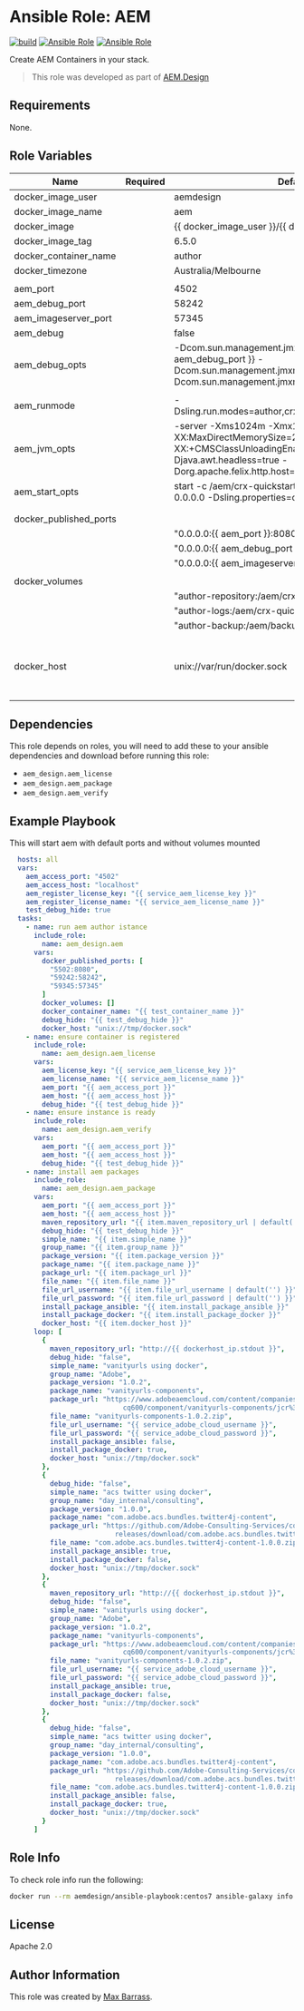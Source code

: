 # Ansible Role: AEM

[![build](https://github.com/aem-design/ansible-role-aem/actions/workflows/build.yml/badge.svg)](https://github.com/aem-design/ansible-role-aem/actions/workflows/build.yml)
[![Ansible Role](https://img.shields.io/ansible/role/d/43185)](https://galaxy.ansible.com/aem_design/aem/)
[![Ansible Role](https://img.shields.io/ansible/role/43185)](https://galaxy.ansible.com/aem_design/aem/)

Create AEM Containers in your stack.
> This role was developed as part of
> [AEM.Design](http://aem.design/)

## Requirements

None.

## Role Variables

| Name                   	| Required 	| Default                                                                                                                                              	| Notes                                	|
|------------------------	|----------	|------------------------------------------------------------------------------------------------------------------------------------------------------	|--------------------------------------	|
| docker_image_user      	|          	| aemdesign                                                                                                                                            	|                                      	|
| docker_image_name      	|          	| aem                                                                                                                                                  	|                                      	|
| docker_image           	|          	| {{ docker_image_user }}/{{ docker_image_name }}                                                                                                      	|                                      	|
| docker_image_tag       	|          	| 6.5.0                                                                                                                                                	|                                      	|
| docker_container_name  	|          	| author                                                                                                                                               	|                                      	|
| docker_timezone        	|          	| Australia/Melbourne                                                                                                                                  	|                                      	|
|                        	|          	|                                                                                                                                                      	|                                      	|
| aem_port               	|       	| 4502                                                                                                                                                 	|                                      	|
| aem_debug_port         	|          	| 58242                                                                                                                                                	|                                      	|
| aem_imageserver_port   	|          	| 57345                                                                                                                                                	|                                      	|
| aem_debug              	|          	| false                                                                                                                                                	|                                      	|
| aem_debug_opts         	|          	| -Dcom.sun.management.jmxremote.port={{ aem_debug_port }} -Dcom.sun.management.jmxremote.ssl=false -Dcom.sun.management.jmxremote.authenticate=false  	|                                      	|
|                        	|          	|                                                                                                                                                      	|                                      	|
| aem_runmode            	|          	| -Dsling.run.modes=author,crx3,crx3tar,nosamplecontent                                                                                                	|                                      	|
| aem_jvm_opts           	|          	| -server -Xms1024m -Xmx1024m -XX:MaxDirectMemorySize=256M -XX:+CMSClassUnloadingEnabled -Djava.awt.headless=true -Dorg.apache.felix.http.host=0.0.0.0 	|                                      	|
| aem_start_opts         	|          	| start -c /aem/crx-quickstart -i launchpad -p 8080 -a 0.0.0.0 -Dsling.properties=conf/sling.properties                                                	|                                      	|
|                        	|          	|                                                                                                                                                      	|                                      	|
|                        	|          	|                                                                                                                                                      	|                                      	|
| docker_published_ports 	|          	|                                                                                                                                                      	|                                      	|
|                        	|          	| "0.0.0.0:{{ aem_port }}:8080/tcp",                                                                                                                   	|                                      	|
|                        	|          	| "0.0.0.0:{{ aem_debug_port }}:58242/tcp",                                                                                                            	|                                      	|
|                        	|          	| "0.0.0.0:{{ aem_imageserver_port }}:57345/tcp"                                                                                                       	|                                      	|
|                        	|          	|                                                                                                                                                      	|                                      	|
| docker_volumes         	|          	|                                                                                                                                                      	|                                      	|
|                        	|          	| "author-repository:/aem/crx-quickstart/repository:z",                                                                                                	|                                      	|
|                        	|          	| "author-logs:/aem/crx-quickstart/logs:z",                                                                                                            	|                                      	|
|                        	|          	| "author-backup:/aem/backup:z"                                                                                                                        	|                                      	|
|                        	|          	|                                                                                                                                                      	|                                      	|
| docker_host                |           | unix://var/run/docker.sock | host where to run the docker container |
|                        	|          	|                                                                                                                                                      	|                                      	|


## Dependencies

This role depends on roles, you will need to add these to your ansible dependencies and download before running this role:
 
- `aem_design.aem_license`
- `aem_design.aem_package`
- `aem_design.aem_verify`

## Example Playbook

This will start aem with default ports and without volumes mounted

```yaml
  hosts: all
  vars:
    aem_access_port: "4502"
    aem_access_host: "localhost"
    aem_register_license_key: "{{ service_aem_license_key }}"
    aem_register_license_name: "{{ service_aem_license_name }}"
    test_debug_hide: true
  tasks:
    - name: run aem author istance
      include_role:
        name: aem_design.aem
      vars:
        docker_published_ports: [
          "5502:8080",
          "59242:58242",
          "59345:57345"
        ]
        docker_volumes: []
        docker_container_name: "{{ test_container_name }}"
        debug_hide: "{{ test_debug_hide }}"
        docker_host: "unix://tmp/docker.sock"
    - name: ensure container is registered
      include_role:
        name: aem_design.aem_license
      vars:
        aem_license_key: "{{ service_aem_license_key }}"
        aem_license_name: "{{ service_aem_license_name }}"
        aem_port: "{{ aem_access_port }}"
        aem_host: "{{ aem_access_host }}"
        debug_hide: "{{ test_debug_hide }}"
    - name: ensure instance is ready
      include_role:
        name: aem_design.aem_verify
      vars:
        aem_port: "{{ aem_access_port }}"
        aem_host: "{{ aem_access_host }}"
        debug_hide: "{{ test_debug_hide }}"
    - name: install aem packages
      include_role:
        name: aem_design.aem_package
      vars:
        aem_port: "{{ aem_access_port }}"
        aem_host: "{{ aem_access_host }}"
        maven_repository_url: "{{ item.maven_repository_url | default('') }}"
        debug_hide: "{{ test_debug_hide }}"
        simple_name: "{{ item.simple_name }}"
        group_name: "{{ item.group_name }}"
        package_version: "{{ item.package_version }}"
        package_name: "{{ item.package_name }}"
        package_url: "{{ item.package_url }}"
        file_name: "{{ item.file_name }}"
        file_url_username: "{{ item.file_url_username | default('') }}"
        file_url_password: "{{ item.file_url_password | default('') }}"
        install_package_ansible: "{{ item.install_package_ansible }}"
        install_package_docker: "{{ item.install_package_docker }}"
        docker_host: "{{ item.docker_host }}"
      loop: [
        {
          maven_repository_url: "http://{{ dockerhost_ip.stdout }}",
          debug_hide: "false",
          simple_name: "vanityurls using docker",
          group_name: "Adobe",
          package_version: "1.0.2",
          package_name: "vanityurls-components",
          package_url: "https://www.adobeaemcloud.com/content/companies/public/adobe/packages/\
                            cq600/component/vanityurls-components/jcr%3acontent/package/file.res/vanityurls-components-1.0.2.zip",
          file_name: "vanityurls-components-1.0.2.zip",
          file_url_username: "{{ service_adobe_cloud_username }}",
          file_url_password: "{{ service_adobe_cloud_password }}",
          install_package_ansible: false,
          install_package_docker: true,
          docker_host: "unix://tmp/docker.sock"
        },
        {
          debug_hide: "false",
          simple_name: "acs twitter using docker",
          group_name: "day_internal/consulting",
          package_version: "1.0.0",
          package_name: "com.adobe.acs.bundles.twitter4j-content",
          package_url: "https://github.com/Adobe-Consulting-Services/com.adobe.acs.bundles.twitter4j/\
                          releases/download/com.adobe.acs.bundles.twitter4j-1.0.0/com.adobe.acs.bundles.twitter4j-content-1.0.0.zip",
          file_name: "com.adobe.acs.bundles.twitter4j-content-1.0.0.zip",
          install_package_ansible: true,
          install_package_docker: false,
          docker_host: "unix://tmp/docker.sock"
        },
        {
          maven_repository_url: "http://{{ dockerhost_ip.stdout }}",
          debug_hide: "false",
          simple_name: "vanityurls using docker",
          group_name: "Adobe",
          package_version: "1.0.2",
          package_name: "vanityurls-components",
          package_url: "https://www.adobeaemcloud.com/content/companies/public/adobe/packages/\
                            cq600/component/vanityurls-components/jcr%3acontent/package/file.res/vanityurls-components-1.0.2.zip",
          file_name: "vanityurls-components-1.0.2.zip",
          file_url_username: "{{ service_adobe_cloud_username }}",
          file_url_password: "{{ service_adobe_cloud_password }}",
          install_package_ansible: true,
          install_package_docker: false,
          docker_host: "unix://tmp/docker.sock"
        },
        {
          debug_hide: "false",
          simple_name: "acs twitter using docker",
          group_name: "day_internal/consulting",
          package_version: "1.0.0",
          package_name: "com.adobe.acs.bundles.twitter4j-content",
          package_url: "https://github.com/Adobe-Consulting-Services/com.adobe.acs.bundles.twitter4j/\
                          releases/download/com.adobe.acs.bundles.twitter4j-1.0.0/com.adobe.acs.bundles.twitter4j-content-1.0.0.zip",
          file_name: "com.adobe.acs.bundles.twitter4j-content-1.0.0.zip",
          install_package_ansible: false,
          install_package_docker: true,
          docker_host: "unix://tmp/docker.sock"
        }
      ]
```

## Role Info

To check role info run the following:

```bash
docker run --rm aemdesign/ansible-playbook:centos7 ansible-galaxy info aem_design.aem
```

## License

Apache 2.0

## Author Information

This role was created by [Max Barrass](https://aem.design/).
